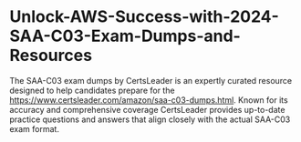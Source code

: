 # Unlock-AWS-Success-with-2024-SAA-C03-Exam-Dumps-and-Resources
The SAA-C03 exam dumps by CertsLeader is an expertly curated resource designed to help candidates prepare for the https://www.certsleader.com/amazon/saa-c03-dumps.html. Known for its accuracy and comprehensive coverage
CertsLeader provides up-to-date practice questions and answers that align closely with the actual SAA-C03 exam format.
